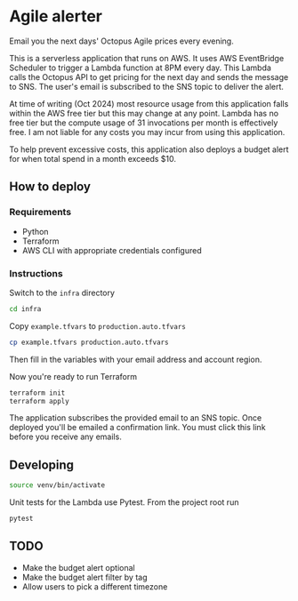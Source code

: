# Agile alerter

Email you the next days' Octopus Agile prices every evening.

This is a serverless application that runs on AWS.
It uses AWS EventBridge Scheduler to trigger a Lambda function at 8PM every day.
This Lambda calls the Octopus API to get pricing for the next day and sends the message to SNS.
The user's email is subscribed to the SNS topic to deliver the alert.

At time of writing (Oct 2024) most resource usage from this application falls within the AWS free tier but this may change at any point. Lambda has no free tier but the compute usage of 31 invocations per month is effectively free.
I am not liable for any costs you may incur from using this application.

To help prevent excessive costs, this application also deploys a budget alert for when total spend in a month exceeds $10.

## How to deploy

### Requirements

- Python
- Terraform
- AWS CLI with appropriate credentials configured

### Instructions

Switch to the `infra` directory

```bash
cd infra
```

Copy `example.tfvars` to `production.auto.tfvars`

```bash
cp example.tfvars production.auto.tfvars
```

Then fill in the variables with your email address and account region.

Now you're ready to run Terraform

```bash
terraform init
terraform apply
```

The application subscribes the provided email to an SNS topic.
Once deployed you'll be emailed a confirmation link.
You must click this link before you receive any emails.

## Developing

```bash
source venv/bin/activate
```

Unit tests for the Lambda use Pytest.
From the project root run

```bash
pytest
```

## TODO

- Make the budget alert optional
- Make the budget alert filter by tag
- Allow users to pick a different timezone
